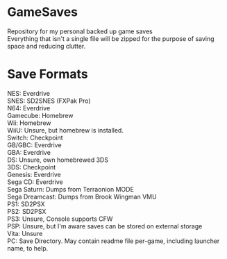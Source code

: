 # GameSaves
Repository for my personal backed up game saves<br>
Everything that isn't a single file will be zipped for the purpose of saving space and reducing clutter.

# Save Formats
NES: Everdrive<br>
SNES: SD2SNES (FXPak Pro)<br>
N64: Everdrive<br>
Gamecube: Homebrew<br>
Wii: Homebrew<br>
WiiU: Unsure, but homebrew is installed.<br>
Switch: Checkpoint<br>
GB/GBC: Everdrive<br>
GBA: Everdrive<br>
DS: Unsure, own homebrewed 3DS<br>
3DS: Checkpoint<br>
Genesis: Everdrive<br>
Sega CD: Everdrive<br>
Sega Saturn: Dumps from Terraonion MODE<br>
Sega Dreamcast: Dumps from Brook Wingman VMU<br>
PS1: SD2PSX<br>
PS2: SD2PSX<br>
PS3: Unsure, Console supports CFW<br>
PSP: Unsure, but I'm aware saves can be stored on external storage<br>
Vita: Unsure<br>
PC: Save Directory. May contain readme file per-game, including launcher name, to help.<br>
